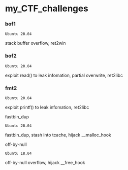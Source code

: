 # my_CTF_challenges

### bof1
```
Ubuntu 20.04
```
stack buffer overflow, ret2win

### bof2
```
Ubuntu 20.04
```
exploit read() to leak infomation, partial overwrite, ret2libc

### fmt2
```
Ubuntu 20.04
```
exploit printf() to leak infomation, ret2libc

fastbin_dup
```
Ubuntu 20.04
```
fastbin_dup, stash into tcache, hijack __malloc_hook

off-by-null
```
Ubuntu 18.04
```
off-by-null overflow, hijack __free_hook
